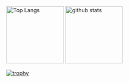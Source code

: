 <p align="left"> 
  <img alt="Top Langs" height="150px" src="https://github-readme-stats.vercel.app/api/top-langs/?username=miyazaki-games&layout=compact&count_private=true&show_icons=true&theme=tokyonight" />
  <img alt="github stats" height="150px" src="https://github-readme-stats.vercel.app/api?username=miyazaki-games&count_private=true&show_icons=true&show_icons=true&theme=onedark" />
</p>

[![trophy](https://github-profile-trophy.vercel.app/?username=miyazaki-games&theme=onedark&column=7
)](https://github.com/ryo-ma/github-profile-trophy)
